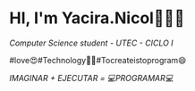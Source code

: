 
# HI, I'm Yacira.Nicol👋🏼✨ 
*Computer Science student - UTEC - CICLO I*

#love😍#Technology👩‍💻#Tocreateistoprogram😄

*IMAGINAR + EJECUTAR = 💻PROGRAMAR💻*





